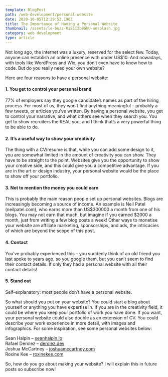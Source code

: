 ```yaml
---
template: BlogPost
path: /web-development/personal-website
date: 2020-10-05T12:29:52.196Z
title: The Importance of Having a Personal Website
thumbnail: /assets/le-buzz-KiEiI2b9GkU-unsplash.jpg
category: web development
type: article
---
```

Not long ago, the internet was a luxury, reserved for the select few. Today, anyone can establish an online presence with under US$10. And nowadays, with tools like WordPress and Wix, you don’t even have to know how to code. But do you really need your own website?

Here are four reasons to have a personal website:

#### 1. You get to control your personal brand

77% of employers say they google candidate’s names as part of the hiring process. For most of us, they won’t find anything meaningful – probably a few tweets, or articles you’ve written. By having a personal website, you get to control your narrative, and what others see when they search you. You get to show recruiters the REAL you, and I think that’s a very powerful thing to be able to do.

#### 2. It’s a useful way to show your creativity

The thing with a CV/resume is that, while you can add some design to it, you are somewhat limited in the amount of creativity you can show. They have to be straight to the point. Websites give you the opportunity to show your creative side, and this could give you a competitive advantage. If you are in the art or design industry, your personal website would be the place to show off your portfolio.

#### 3. Not to mention the money you could earn

This is probably the main reason people set up personal websites. Blogs are increasingly becoming a source of income. An example is Neil Patel (neilpatel.com), who earns more than US$300000 a month from one of his blogs. You may not earn that much, but imagine if you earned $2000 a month, just from writing a few blog posts a week! Other ways to monetise your website are affiliate marketing, sponsorships, and ads, the intricacies of which are beyond the scope of this post.

#### 4. Contact

You’ve probably experienced this – you suddenly think of an old friend you last spoke to years ago, so you google them, but you can’t seem to find their contact details. If only they had a personal website with all their contact details!

#### 5. Stand out

Self-explanatory: most people don’t have a personal website.

So what should you put on your website? You could start a blog about yourself or anything you have expertise in. If you are in the creativity field, it could be where you keep your portfolio of work you have done. If you want, your personal website could also double as an extension of CV. You could describe your work experience in more detail, with images and infographics. For some inspiration, see some personal websites below:

Sean Halpin – [seanhalpin.io](<>)  
Rafael Derolez – [derolez.dev](<>)  
Joshua McCartney – [joshuamccartney.com](<>)  
Roxine Kee – [roxinekee.com](<>) 

So, how do you go about making your website? I will explain this in future posts so subscribe now!
